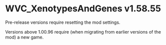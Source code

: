 # WVC_XenotypesAndGenes v1.58.55
 
Pre-release versions require resetting the mod settings.

Versions above 1.00.96 require (when migrating from earlier versions of the mod) a new game.